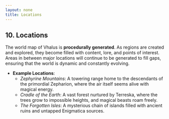 ```yaml
---
layout: none
title: Locations
---
```

## 10. **Locations**

The world map of Vhalus is **procedurally generated**. As regions are created and explored, they become filled with content, lore, and points of interest. Areas in between major locations will continue to be generated to fill gaps, ensuring that the world is dynamic and constantly evolving.

- **Example Locations**:
  - *Zephyrine Mountains*: A towering range home to the descendants of the primordial Zepharion, where the air itself seems alive with magical energy.
  - *Cradle of the Earth*: A vast forest nurtured by Terreska, where the trees grow to impossible heights, and magical beasts roam freely.
  - *The Forgotten Isles*: A mysterious chain of islands filled with ancient ruins and untapped Enigmatica sources.

